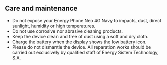 
## Care and maintenance

* Do not expose your Energy Phone Neo 4G Navy to impacts, dust, direct sunlight, humidity or high temperatures.
* Do not use corrosive nor abrasive cleaning products.
* Keep the device clean and free of dust using a soft and dry cloth.
* Charge the battery when the display shows the low battery icon. 
* Please do not dismantle the device. All reparation works should be carried out exclusively by qualified staff of Energy Sistem Technology, S.A. 
